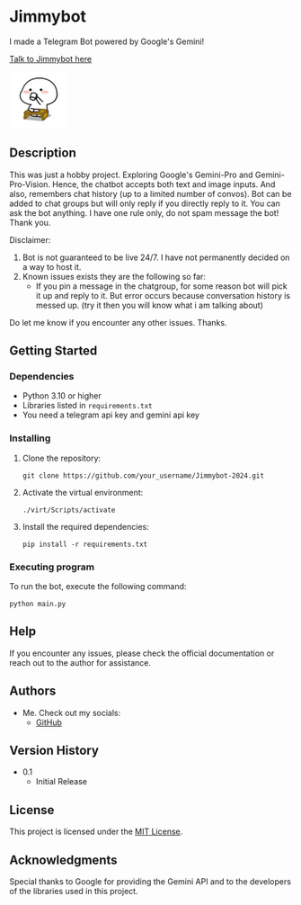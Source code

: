 # Jimmybot

I made a Telegram Bot powered by Google's Gemini!

[Talk to Jimmybot here](https://t.me/Jimmywfh_bot)

<img src="jimmy.jpg" alt="Bot Preview" width="100"/>

## Description

This was just a hobby project. Exploring Google's Gemini-Pro and Gemini-Pro-Vision. 
Hence, the chatbot accepts both text and image inputs. And also, remembers chat history (up to a limited number of convos).
Bot can be added to chat groups but will only reply if you directly reply to it.
You can ask the bot anything. I have one rule only, do not spam message the bot! Thank you.

Disclaimer: 
1. Bot is not guaranteed to be live 24/7. I have not permanently decided on a way to host it.
2. Known issues exists they are the following so far:
    - If you pin a message in the chatgroup, for some reason bot will pick it up and reply to it. But error occurs because conversation history is messed up. (try it then you will know what i am talking about)

Do let me know if you encounter any other issues. Thanks.

## Getting Started

### Dependencies

- Python 3.10 or higher
- Libraries listed in `requirements.txt`
- You need a telegram api key and gemini api key

### Installing

1. Clone the repository:
    ```
    git clone https://github.com/your_username/Jimmybot-2024.git
    ```
2. Activate the virtual environment:

    ```
    ./virt/Scripts/activate
    ```

3. Install the required dependencies:
    ```
    pip install -r requirements.txt
    ```

### Executing program

To run the bot, execute the following command:
```
python main.py
```


## Help

If you encounter any issues, please check the official documentation or reach out to the author for assistance.

## Authors

- Me. Check out my socials:
  - [GitHub](https://github.com/imrantan)

## Version History

- 0.1
  - Initial Release

## License

This project is licensed under the [MIT License](https://opensource.org/licenses/MIT).

## Acknowledgments

Special thanks to Google for providing the Gemini API and to the developers of the libraries used in this project.
